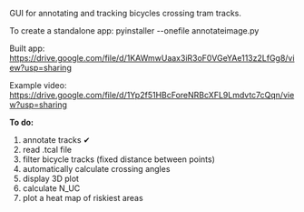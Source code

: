 GUI for annotating and tracking bicycles crossing tram tracks.

To create a standalone app: pyinstaller --onefile annotateimage.py

Built app: <https://drive.google.com/file/d/1KAWmwUaax3iR3oF0VGeYAe113z2LfGg8/view?usp=sharing>

Example video: <https://drive.google.com/file/d/1Yp2f51HBcForeNRBcXFL9Lmdvtc7cQqn/view?usp=sharing>


**To do:**
1. annotate tracks ✔
2. read .tcal file
3. filter bicycle tracks (fixed distance between points)
4. automatically calculate crossing angles
5. display 3D plot
6. calculate N_UC
7. plot a heat map of riskiest areas
